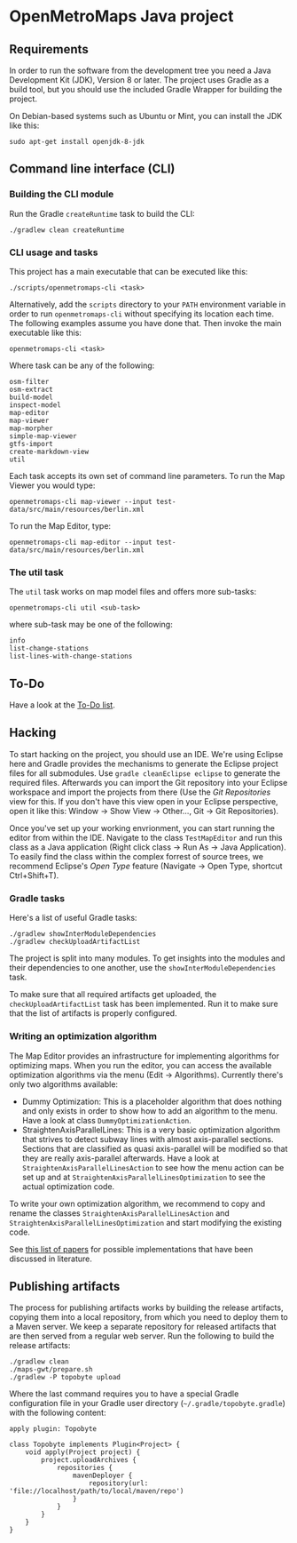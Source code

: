 # OpenMetroMaps Java project

## Requirements

In order to run the software from the development tree you need a Java
Development Kit (JDK), Version 8 or later. The project uses Gradle as a
build tool, but you should use the included Gradle Wrapper for building
the project.

On Debian-based systems such as Ubuntu or Mint, you can install the JDK
like this:

    sudo apt-get install openjdk-8-jdk

## Command line interface (CLI)

### Building the CLI module

Run the Gradle `createRuntime` task to build the CLI:

    ./gradlew clean createRuntime

### CLI usage and tasks

This project has a main executable that can be executed like this:

    ./scripts/openmetromaps-cli <task>

Alternatively, add the `scripts` directory to your `PATH` environment
variable in order to run `openmetromaps-cli` without specifying its location
each time. The following examples assume you have done that.
Then invoke the main executable like this:

    openmetromaps-cli <task>

Where task can be any of the following:

    osm-filter
    osm-extract
    build-model
    inspect-model
    map-editor
    map-viewer
    map-morpher
    simple-map-viewer
    gtfs-import
    create-markdown-view
    util

Each task accepts its own set of command line parameters. To run the Map Viewer
you would type:

    openmetromaps-cli map-viewer --input test-data/src/main/resources/berlin.xml

To run the Map Editor, type:

    openmetromaps-cli map-editor --input test-data/src/main/resources/berlin.xml

### The util task

The `util` task works on map model files and offers more sub-tasks:

    openmetromaps-cli util <sub-task>

where sub-task may be one of the following:

    info
    list-change-stations
    list-lines-with-change-stations

## To-Do

Have a look at the [To-Do list](TODO.md).

## Hacking

To start hacking on the project, you should use an IDE. We're using Eclipse here
and Gradle provides the mechanisms to generate the Eclipse project files for all
submodules. Use `gradle cleanEclipse eclipse` to generate the required files.
Afterwards you can import the Git repository into your Eclipse workspace and
import the projects from there (Use the *Git Repositories* view for this.
If you don't have this view open in your Eclipse perspective, open it like this:
Window → Show View → Other..., Git → Git Repositories).

Once you've set up your working envrionment, you can start running the editor
from within the IDE. Navigate to the class `TestMapEditor` and run this class
as a Java application (Right click class → Run As → Java Application). To easily
find the class within the complex forrest of source trees, we recommend
Eclipse's *Open Type* feature (Navigate → Open Type, shortcut Ctrl+Shift+T).

### Gradle tasks

Here's a list of useful Gradle tasks:

    ./gradlew showInterModuleDependencies
    ./gradlew checkUploadArtifactList

The project is split into many modules. To get insights into the modules
and their dependencies to one another, use the `showInterModuleDependencies`
task.

To make sure that all required artifacts get uploaded, the
`checkUploadArtifactList` task has been implemented. Run it to make sure
that the list of artifacts is properly configured.

### Writing an optimization algorithm

The Map Editor provides an infrastructure for implementing algorithms for
optimizing maps. When you run the editor, you can access the available
optimization algorithms via the menu (Edit → Algorithms). Currently there's only
two algorithms available:

* Dummy Optimization: This is a placeholder algorithm that does nothing and only
  exists in order to show how to add an algorithm to the menu. Have a look at
  class `DummyOptimizationAction`.
* StraightenAxisParallelLines: This is a very basic optimization algorithm that
  strives to detect subway lines with almost axis-parallel sections. Sections
  that are classified as quasi axis-parallel will be modified so that they are
  really axis-parallel afterwards. Have a look at `StraightenAxisParallelLinesAction`
  to see how the menu action can be set up and at
  `StraightenAxisParallelLinesOptimization` to see the actual optimization code.

To write your own optimization algorithm, we recommend to copy and rename
the classes `StraightenAxisParallelLinesAction` and
`StraightenAxisParallelLinesOptimization` and start modifying the existing code.

See [this list of papers](../research/research.md#optimization-algorithms)
for possible implementations that have been discussed in literature.

## Publishing artifacts

The process for publishing artifacts works by building the release artifacts,
copying them into a local repository, from which you need to deploy them to
a Maven server. We keep a separate repository for released artifacts that are
then served from a regular web server.
Run the following to build the release artifacts:

    ./gradlew clean
    ./maps-gwt/prepare.sh
    ./gradlew -P topobyte upload

Where the last command requires you to have a special Gradle configuration
file in your Gradle user directory (`~/.gradle/topobyte.gradle`) with the
following content:

    apply plugin: Topobyte

    class Topobyte implements Plugin<Project> {
        void apply(Project project) {
            project.uploadArchives {
                repositories {
                    mavenDeployer {
                        repository(url: 'file://localhost/path/to/local/maven/repo')
                    }
                }
            }
        }
    }
